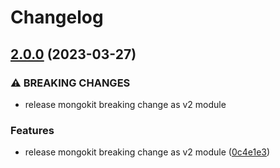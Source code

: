 # Changelog

## [2.0.0](https://github.com/Yapcheekian/gomodules/compare/mongokit/v1.0.0...mongokit/v2.0.0) (2023-03-27)


### ⚠ BREAKING CHANGES

* release mongokit breaking change as v2 module

### Features

* release mongokit breaking change as v2 module ([0c4e1e3](https://github.com/Yapcheekian/gomodules/commit/0c4e1e3208bbb948e772bb63a1827a9fd2f73750))
